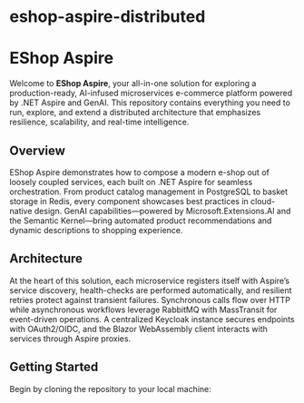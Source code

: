 # eshop-aspire-distributed
# EShop Aspire

Welcome to **EShop Aspire**, your all-in-one solution for exploring a production-ready, AI-infused microservices e-commerce platform powered by .NET Aspire and GenAI. This repository contains everything you need to run, explore, and extend a distributed architecture that emphasizes resilience, scalability, and real-time intelligence.

## Overview

EShop Aspire demonstrates how to compose a modern e-shop out of loosely coupled services, each built on .NET Aspire for seamless orchestration. From product catalog management in PostgreSQL to basket storage in Redis, every component showcases best practices in cloud-native design. GenAI capabilities—powered by Microsoft.Extensions.AI and the Semantic Kernel—bring automated product recommendations and dynamic descriptions to shopping experience.

## Architecture

At the heart of this solution, each microservice registers itself with Aspire’s service discovery, health-checks are performed automatically, and resilient retries protect against transient failures. Synchronous calls flow over HTTP while asynchronous workflows leverage RabbitMQ with MassTransit for event-driven operations. A centralized Keycloak instance secures endpoints with OAuth2/OIDC, and the Blazor WebAssembly client interacts with services through Aspire proxies.

## Getting Started

Begin by cloning the repository to your local machine:
